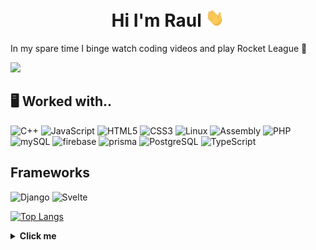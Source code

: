 <h1 align="center"> Hi I'm Raul <img src="https://raw.githubusercontent.com/ABSphreak/ABSphreak/master/gifs/Hi.gif" width="30px"> </h1>
In my spare time I binge watch coding videos and play Rocket League 🚙 

[![](https://visitcount.itsvg.in/api?id=Raulj123&label=Profile%20Views&color=0&icon=4&pretty=false)](https://visitcount.itsvg.in)

##  🖥️ Worked with.. 
![C++](https://img.shields.io/badge/c++-%2300599C.svg?style=for-the-badge&logo=c%2B%2B&logoColor=white) 
![JavaScript](https://img.shields.io/badge/javascript-%23323330.svg?style=for-the-badge&logo=javascript&logoColor=%23F7DF1E) 
![HTML5](https://img.shields.io/badge/html5-%23E34F26.svg?style=for-the-badge&logo=html5&logoColor=white) 
![CSS3](https://img.shields.io/badge/css3-%231572B6.svg?style=for-the-badge&logo=css3&logoColor=white) 
![Linux](https://img.shields.io/badge/Linux-FCC624?style=for-the-badge&logo=linux&logoColor=black) 
![Assembly](https://img.shields.io/badge/Assembly-%237FFF00.svg?style=for-the-badge&) 
![PHP](https://img.shields.io/badge/php-%23323330.svg?style=for-the-badge&logo=php&logoColor=%23F7RF1E) 
![mySQL](https://img.shields.io/badge/mySQL-%23323330.svg?style=for-the-badge&logo=mySQL&logoColor=%23F7PF1E) 
![firebase](https://img.shields.io/badge/firebase-%2300599C.svg?style=for-the-badge&logo=firebase&logoColor=white) 
![prisma](https://img.shields.io/badge/prisma-%2300999C.svg?style=for-the-badge&logo=prisma&logoColor=white) 
![PostgreSQL](https://img.shields.io/badge/postgresql-%2300999C.svg?style=for-the-badge&logo=postgresql&logoColor=white) 
![TypeScript](https://img.shields.io/badge/typescript-%23323330.svg?style=for-the-badge&logo=typescript&logoColor=blue) 

## Frameworks 
![Django](https://img.shields.io/badge/django-%23092E20.svg?style=for-the-badge&logo=django&logoColor=white)
![Svelte](https://img.shields.io/badge/svelte-%23E34F26.svg?style=for-the-badge&logo=svelte&logoColor=white)


[![Top Langs](https://github-readme-stats.vercel.app/api/top-langs/?username=Raulj123&layout=compact&theme=dark)](https://github.com/Raulj123/github-readme-stats)

<details>
<summary><b>Click me </b></summary>
<b>Aot > any other anime</b> 
  
![Aot better](https://daily49er.com/wp-content/uploads/2013/09/attack-on-titan.jpg)<br>

</details>
